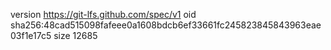 version https://git-lfs.github.com/spec/v1
oid sha256:48cad515098fafeee0a1608bdcb6ef33661fc245823845843963eae03f1e17c5
size 12685
